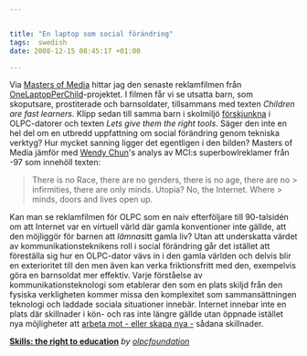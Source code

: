 ```yaml
---


title: "En laptop som social förändring"
tags:  swedish 
date: 2008-12-15 08:45:17 +01:00

---
```


Via [Masters of Media](http://mastersofmedia.hum.uva.nl/2008/12/13/gun-vs-olpc-computer/) hittar jag den senaste reklamfilmen från [OneLaptopPerChild](http://laptop.org/en/)-projektet. I filmen får vi se utsatta barn, som skoputsare, prostiterade och barnsoldater, tillsammans med texten *Children are fast learners*. Klipp sedan till samma barn i skolmiljö [förskjunkna](2008-04-10-haptiska-datorgranssnitt-och-forsjunkenhet-del-1.html) i OLPC-datorer och texten *Lets give them the right tools*. Säger den inte en hel del om en utbredd uppfattning om social förändring genom tekniska verktyg? Hur mycket sanning ligger det egentligen i den bilden? Masters of Media jämför med [Wendy Chun](http://mitpress.mit.edu/catalog/item/default.asp?ttype=2&tid=10606)'s analys av MCI:s superbowlreklamer från -97 som innehöll texten:

> There is no Race, there are no genders, there is no age, there are no > infirmities, there are only minds. Utopia? No, the Internet. Where > minds, doors and lives open up.

Kan man se reklamfilmen för OLPC som en naiv efterföljare till 90-talsidén om att Internet var en virtuell värld där gamla konventioner inte gällde, att den möjliggör för barnen att *lämna*sitt gamla liv? Utan att underskatta värdet av kommunikationsteknikens roll i social förändring går det istället att föreställa sig hur en OLPC-dator vävs in i den gamla världen och delvis blir en exterioritet till den men även kan verka friktionsfritt med den, exempelvis göra en barnsoldat mer effektiv. Varje förståelse av kommunikationsteknologi som etablerar den som en plats skiljd från den fysiska verkligheten kommer missa den komplexitet som sammansättningen teknologi och laddade sociala situationer innebär. Internet innebar inte en plats där skillnader i kön- och ras inte längre gällde utan öppnade istället nya möjligheter att [arbeta mot - eller skapa nya -](#) sådana skillnader.

**[Skills: the right to education](http://www.dailymotion.com/swf/x7o505)** *by [olpcfoundation](http://www.dailymotion.com/olpcfoundation)*

